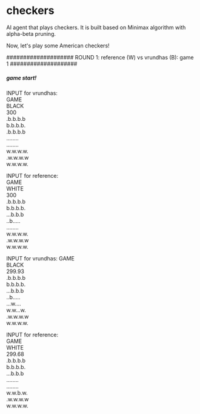 # checkers

AI agent that plays checkers. It is built based on Minimax algorithm with alpha-beta pruning.

Now, let's play some American checkers!

#################### ROUND 1: reference (W) vs vrundhas (B): game 1 ####################
##### game start! #####
INPUT for vrundhas: <br />
GAME <br />
BLACK <br />
300 <br />
.b.b.b.b <br />
b.b.b.b. <br />
.b.b.b.b <br />
........ <br />
........ <br />
w.w.w.w. <br />
.w.w.w.w <br />
w.w.w.w. <br />

INPUT for reference: <br />
GAME <br />
WHITE <br />
300 <br />
.b.b.b.b <br />
b.b.b.b. <br />
...b.b.b <br />
..b..... <br />
........ <br />
w.w.w.w. <br />
.w.w.w.w <br />
w.w.w.w.<br />

INPUT for vrundhas:
GAME <br />
BLACK <br />
299.93 <br />
.b.b.b.b <br />
b.b.b.b.  <br />
...b.b.b <br />
..b..... <br />
...w.... <br />
w.w...w. <br />
.w.w.w.w <br />
w.w.w.w. <br />


INPUT for reference: <br />
GAME <br />
WHITE <br />
299.68 <br />
.b.b.b.b <br />
b.b.b.b. <br />
...b.b.b <br />
........ <br />
........ <br />
w.w.b.w. <br />
.w.w.w.w <br />
w.w.w.w. <br />

